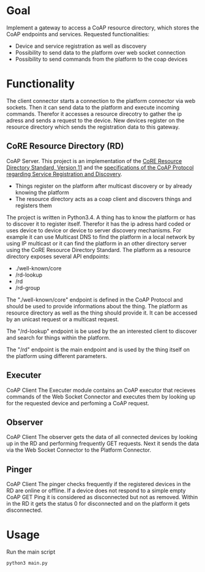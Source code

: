 # Goal
Implement a gateway to access a CoAP resource directory, which stores the CoAP endpoints and services.
Requested functionalities:
* Device and service registration as well as discovery
* Possibility to send data to the platform over web socket connection
* Possibility to send commands from the platform to the coap devices

# Functionality
The client connector starts a connection to the platform connector via web sockets.
Then it can send data to the platform and execute incoming commands. Therefor it accesses a resource direcotry to gather the ip adress and sends a request to the device.
New devices register on the resource directory which sends the registration data to this gateway.

## CoRE Resource Directory (RD)
CoAP Server.
This project is an implementation of the [CoRE Resource Directory Standard, Version 11](https://tools.ietf.org/html/draft-ietf-core-resource-directory-11) and the [specifications of the CoAP Protocol regarding Service Registration and Discovery](https://tools.ietf.org/html/rfc7252#page-64). 

* Things register on the platform after multicast discovery or by already knowing the platform
* The resource directory acts as a coap client and discovers things and registers them

The project is written in Python3.4.
A thing has to know the platform or has to discover it to register itself. Therefor it has the ip adress hard coded or uses device to device or device to server discovery mechanisms. For example it can use Multicast DNS to find the platform in a local network by using IP multicast or it can find the platform in an other directory server using the CoRE Resource Directory Standard.
The platform as a resource directory exposes several API endpoints:
* ./well-known/core
* /rd-lookup
* /rd
* /rd-group

The "./well-known/core" endpoint is defined in the CoAP Protocol and should be used to provide informations about the thing. The platform as resource directory as well as the thing should provide it. It can be accessed by an unicast request or a multicast request.

The "/rd-lookup" endpoint is be used by the an interested client to discover and search for things within the platform.

The "/rd" endpoint is the main endpoint and is used by the thing itself on the platform using different parameters.


## Executer
CoAP Client
The Executer module contains an CoAP executor that recieves commands of the Web Socket Connector and executes them by looking up for the requested device and perfoming a CoAP request.

## Observer
CoAP Client
The observer gets the data of all connected devices by looking up in the RD and performing frequently GET requests. Next it sends the data via the Web Socket Connector to the Platform Connector.

## Pinger
CoAP Client
The pinger checks frequently if the registered devices in the RD are online or offline. If a device does not respond to a simple empty CoAP GET Ping it is considered as disconnected but not as removed. Within in the RD it gets the status 0 for disconnected and on the platform it gets disconnected.

# Usage
Run the main script
```shell
python3 main.py
```

